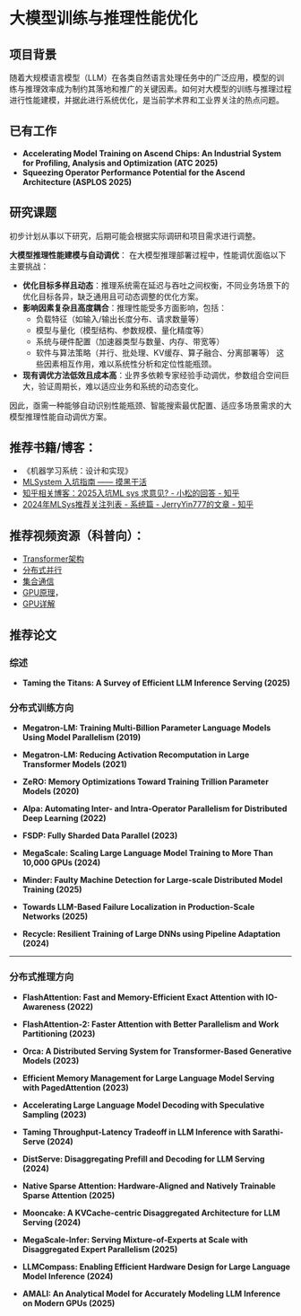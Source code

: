 # 大模型训练与推理性能优化

## 项目背景

随着大规模语言模型（LLM）在各类自然语言处理任务中的广泛应用，模型的训练与推理效率成为制约其落地和推广的关键因素。如何对大模型的训练与推理过程进行性能建模，并据此进行系统优化，是当前学术界和工业界关注的热点问题。

## 已有工作

- **Accelerating Model Training on Ascend Chips: An Industrial System for Profiling, Analysis and Optimization (ATC 2025)**
- **Squeezing Operator Performance Potential for the Ascend Architecture (ASPLOS 2025)**

## 研究课题
初步计划从事以下研究，后期可能会根据实际调研和项目需求进行调整。

**大模型推理性能建模与自动调优**：
在大模型推理部署过程中，性能调优面临以下主要挑战：

- **优化目标多样且动态**：推理系统需在延迟与吞吐之间权衡，不同业务场景下的优化目标各异，缺乏通用且可动态调整的优化方案。
- **影响因素复杂且高度耦合**：推理性能受多方面影响，包括：
    - 负载特征（如输入/输出长度分布、请求数量等）
    - 模型与量化（模型结构、参数规模、量化精度等）
    - 系统与硬件配置（加速器类型与数量、内存、带宽等）
    - 软件与算法策略（并行、批处理、KV缓存、算子融合、分离部署等）
    这些因素相互作用，难以系统性分析和定位性能瓶颈。
- **现有调优方法低效且成本高**：业界多依赖专家经验手动调优，参数组合空间巨大，验证周期长，难以适应业务和系统的动态变化。

因此，亟需一种能够自动识别性能瓶颈、智能搜索最优配置、适应多场景需求的大模型推理性能自动调优方案。

## 推荐书籍/博客：
- 《机器学习系统：设计和实现》
- [MLSystem 入坑指南 —— 摸黑干活](https://fazzie-key.cool/2023/02/21/MLsys/)
- [知乎相关博客：2025入坑ML sys 求意见? - 小松的回答 - 知乎](https://www.zhihu.com/question/7717321708/answer/1904210395952033872)
- [2024年MLSys推荐关注列表 - 系统篇 - JerryYin777的文章 - 知乎](https://zhuanlan.zhihu.com/p/13621083399)

## 推荐视频资源（科普向）：
- [Transformer架构](https://space.bilibili.com/517221395/lists/2306922?type=season)
- [分布式并行](https://space.bilibili.com/517221395/lists/2646919?type=season)
- [集合通信](https://space.bilibili.com/517221395/lists/3130927?type=season)
- [GPU原理](https://space.bilibili.com/517221395/lists/1282451?type=season)，
- [GPU详解](https://space.bilibili.com/517221395/lists/1388713?type=season)

## 推荐论文

### 综述
- **Taming the Titans: A Survey of Efficient LLM Inference Serving (2025)**

### 分布式训练方向

- **Megatron-LM: Training Multi-Billion Parameter Language Models Using Model Parallelism (2019)**  

- **Megatron-LM: Reducing Activation Recomputation in Large Transformer Models (2021)**

- **ZeRO: Memory Optimizations Toward Training Trillion Parameter Models (2020)**  
   
- **Alpa: Automating Inter- and Intra-Operator Parallelism for Distributed Deep Learning (2022)**  

- **FSDP: Fully Sharded Data Parallel (2023)**  

- **MegaScale: Scaling Large Language Model Training to More Than 10,000 GPUs (2024)**

- **Minder: Faulty Machine Detection for Large-scale Distributed Model Training (2025)**

- **Towards LLM-Based Failure Localization in Production-Scale Networks (2025)**

- **Recycle: Resilient Training of Large DNNs using Pipeline Adaptation (2024)**

---

### 分布式推理方向
- **FlashAttention: Fast and Memory-Efficient Exact Attention with IO-Awareness (2022)**  

- **FlashAttention-2: Faster Attention with Better Parallelism and Work Partitioning (2023)**  

- **Orca: A Distributed Serving System for Transformer-Based Generative Models (2023)**  

- **Efficient Memory Management for Large Language Model Serving with PagedAttention (2023)**  

- **Accelerating Large Language Model Decoding with Speculative Sampling (2023)**
  
- **Taming Throughput-Latency Tradeoff in LLM Inference with Sarathi-Serve (2024)**  

- **DistServe: Disaggregating Prefill and Decoding for LLM Serving (2024)**  

- **Native Sparse Attention: Hardware-Aligned and Natively Trainable Sparse Attention (2025)**

- **Mooncake: A KVCache-centric Disaggregated Architecture for LLM Serving (2024)**

- **MegaScale-Infer: Serving Mixture-of-Experts at Scale with Disaggregated Expert Parallelism (2025)**  

- **LLMCompass: Enabling Efficient Hardware Design for Large Language Model Inference (2024)**

- **AMALI: An Analytical Model for Accurately Modeling LLM Inference on Modern GPUs (2025)**
